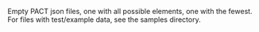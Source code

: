 Empty PACT json files, one with all possible elements, one with the fewest. For files with test/example data, see the samples directory.